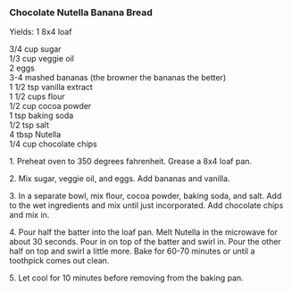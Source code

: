 
### Chocolate Nutella Banana Bread  
Yields: 1 8x4 loaf    
    
3/4 cup sugar  
1/3 cup veggie oil  
2 eggs  
3-4 mashed bananas (the browner the bananas the better)  
1 1/2 tsp vanilla extract  
1 1/2 cups flour  
1/2 cup cocoa powder  
1 tsp baking soda  
1/2 tsp salt  
4 tbsp Nutella   
1/4 cup chocolate chips  
    
1\. Preheat oven to 350 degrees fahrenheit. Grease a 8x4 loaf pan.   
    
2\. Mix sugar, veggie oil, and eggs. Add bananas and vanilla.   
    
3\. In a separate bowl, mix flour, cocoa powder, baking soda, and salt. Add to the wet ingredients and mix until just incorporated. Add chocolate chips and mix in.   
    
4\. Pour half the batter into the loaf pan. Melt Nutella in the microwave for about 30 seconds. Pour in on top of the batter and swirl in. Pour the other half on top and swirl a little more. Bake for 60-70 minutes or until a toothpick comes out clean.   
    
5\. Let cool for 10 minutes before removing from the baking pan.   
    